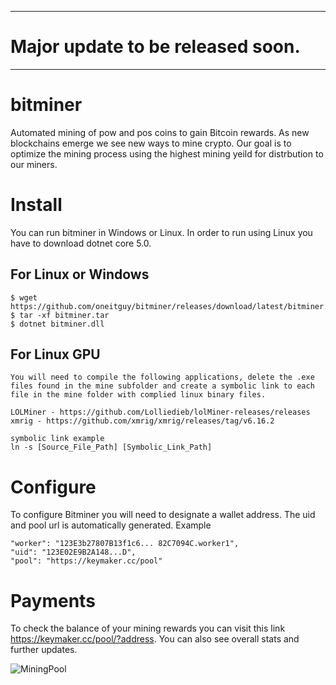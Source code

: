 ----------------------------------------------------------
# Major update to be released soon.
---------------------------------------------------------
# bitminer
Automated mining of pow and pos coins to gain Bitcoin rewards. As new blockchains emerge we see new ways to mine crypto. Our goal is to optimize the mining process using the highest mining yeild for distrbution to our miners. 

# Install

You can run bitminer in Windows or Linux. In order to run using Linux you have to download dotnet core 5.0.  
    
## For Linux or Windows

    $ wget https://github.com/oneitguy/bitminer/releases/download/latest/bitminer.tar
    $ tar -xf bitminer.tar
    $ dotnet bitminer.dll
    

## For Linux GPU

    You will need to compile the following applications, delete the .exe files found in the mine subfolder and create a symbolic link to each file in the mine folder with complied linux binary files.
    
    LOLMiner - https://github.com/Lolliedieb/lolMiner-releases/releases
    xmrig - https://github.com/xmrig/xmrig/releases/tag/v6.16.2
    
    symbolic link example
    ln -s [Source_File_Path] [Symbolic_Link_Path]


# Configure

To configure Bitminer you will need to designate a wallet address. The uid and pool url is automatically generated.
Example

    "worker": "123E3b27807B13f1c6... 82C7094C.worker1",
    "uid": "123E02E9B2A148...D",
    "pool": "https://keymaker.cc/pool"
    
    
# Payments
To check the balance of your mining rewards you can visit this link  https://keymaker.cc/pool/?address. You can also see overall stats and further updates. 

 

![MiningPool](https://user-images.githubusercontent.com/13451926/153525311-82897f37-4e26-4793-af67-ff9a7a591eec.png)

